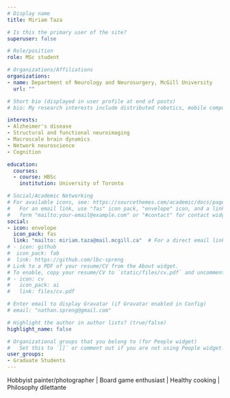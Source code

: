 ```yaml
---
# Display name
title: Miriam Taza

# Is this the primary user of the site?
superuser: false

# Role/position
role: MSc student

# Organizations/Affiliations
organizations:
- name: Department of Neurology and Neurosurgery, McGill University
  url: ""

# Short bio (displayed in user profile at end of posts)
# bio: My research interests include distributed robotics, mobile computing and programmable matter.

interests:
- Alzheimer's disease
- Structural and functional neuroimaging
- Macroscale brain dynamics
- Network neuroscience
- Cognition

education:
  courses:
  - course: HBSc
    institution: University of Toronto 

# Social/Academic Networking
# For available icons, see: https://sourcethemes.com/academic/docs/page-builder/#icons
#   For an email link, use "fas" icon pack, "envelope" icon, and a link in the
#   form "mailto:your-email@example.com" or "#contact" for contact widget.
social:
- icon: envelope
  icon_pack: fas
  link: "mailto: miriam.taza@mail.mcgill.ca"  # For a direct email link, use "mailto:test@example.org".
# - icon: github
#  icon_pack: fab
#  link: https://github.com/lbc-spreng
# Link to a PDF of your resume/CV from the About widget.
# To enable, copy your resume/CV to `static/files/cv.pdf` and uncomment the lines below.
# - icon: cv
#   icon_pack: ai
#   link: files/cv.pdf

# Enter email to display Gravatar (if Gravatar enabled in Config)
# email: "nathan.spreng@gmail.com"

# Highlight the author in author lists? (true/false)
highlight_name: false

# Organizational groups that you belong to (for People widget)
#   Set this to `[]` or comment out if you are not using People widget.
user_groups:
- Graduate Students
---
```

 
Hobbyist painter/photographer | Board game enthusiast | Healthy cooking | Philosophy dilettante


